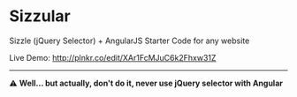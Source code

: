 Sizzular
========

Sizzle (jQuery Selector) + AngularJS Starter Code for any website

Live Demo: http://plnkr.co/edit/XAr1FcMJuC6k2Fhxw31Z

-------

:warning: **Well... but actually, don't do it, never use jQuery selector with Angular**
